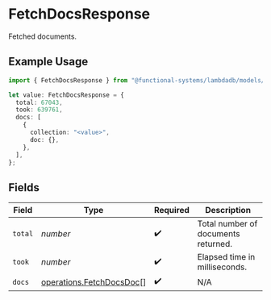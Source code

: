 # FetchDocsResponse

Fetched documents.

## Example Usage

```typescript
import { FetchDocsResponse } from "@functional-systems/lambdadb/models/operations";

let value: FetchDocsResponse = {
  total: 67043,
  took: 639761,
  docs: [
    {
      collection: "<value>",
      doc: {},
    },
  ],
};
```

## Fields

| Field                                                                | Type                                                                 | Required                                                             | Description                                                          |
| -------------------------------------------------------------------- | -------------------------------------------------------------------- | -------------------------------------------------------------------- | -------------------------------------------------------------------- |
| `total`                                                              | *number*                                                             | :heavy_check_mark:                                                   | Total number of documents returned.                                  |
| `took`                                                               | *number*                                                             | :heavy_check_mark:                                                   | Elapsed time in milliseconds.                                        |
| `docs`                                                               | [operations.FetchDocsDoc](../../models/operations/fetchdocsdoc.md)[] | :heavy_check_mark:                                                   | N/A                                                                  |